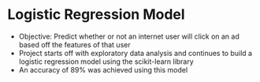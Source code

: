 # Logistic Regression Model 

* Objective: Predict whether or not an internet user will click on an ad based off the features of that user
* Project starts off with exploratory data analysis and continues to build a logistic regression model using the scikit-learn library
* An accuracy of 89% was achieved using this model
